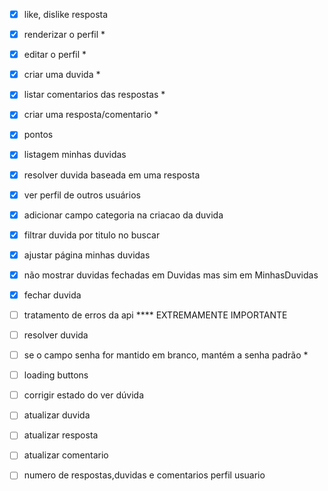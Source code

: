 - [x] like, dislike resposta
- [x] renderizar o perfil *
- [x] editar o perfil *
- [x] criar uma duvida *
- [x] listar comentarios das respostas *
- [x] criar uma resposta/comentario *
- [x] pontos
- [x] listagem minhas duvidas
- [x] resolver duvida baseada em uma resposta
- [x] ver perfil de outros usuários
- [x] adicionar campo categoria na criacao da duvida
- [x] filtrar duvida por titulo no buscar
- [x] ajustar página minhas duvidas
- [x] não mostrar duvidas fechadas em Duvidas mas sim em MinhasDuvidas  
- [x] fechar duvida

- [ ] tratamento de erros da api **** EXTREMAMENTE IMPORTANTE

- [ ] resolver duvida
- [ ] se o campo senha for mantido em branco, mantém a senha padrão *
- [ ] loading buttons  
- [ ] corrigir estado do ver dúvida
- [ ] atualizar duvida
- [ ] atualizar resposta
- [ ] atualizar comentario
- [ ] numero de respostas,duvidas e comentarios perfil usuario